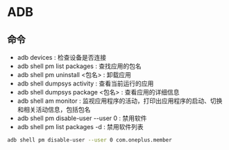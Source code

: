 # ADB

## 命令

- adb devices : 检查设备是否连接
- adb shell pm list packages : 查找应用的包名
- adb shell pm uninstall <包名> :  卸载应用
- adb shell dumpsys activity : 查看当前运行的应用
- adb shell dumpsys package <包名> : 查看应用的详细信息
- adb shell am monitor : 监视应用程序的活动，打印出应用程序的启动、切换和相关活动信息，包括包名
- adb shell pm disable-user --user 0 <name> : 禁用软件
- adb shell pm list packages -d : 禁用软件列表

```bash
adb shell pm disable-user --user 0 com.oneplus.member
```



